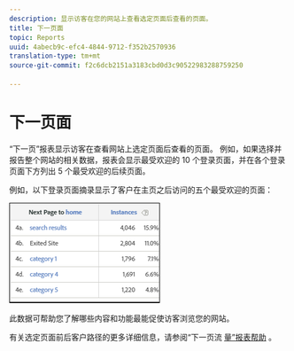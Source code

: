 ```yaml
---
description: 显示访客在您的网站上查看选定页面后查看的页面。
title: 下一页面
topic: Reports
uuid: 4abecb9c-efc4-4844-9712-f352b2570936
translation-type: tm+mt
source-git-commit: f2c6dcb2151a3183cbd0d3c90522983288759250

---
```



# 下一页面

“下一页”报表显示访客在查看网站上选定页面后查看的页面。 例如，如果选择并报告整个网站的相关数据，报表会显示最受欢迎的 10 个登录页面，并在各个登录页面下方列出 5 个最受欢迎的后续页面。

例如，以下登录页面摘录显示了客户在主页之后访问的五个最受欢迎的页面：

![](assets/nextpage.png)

此数据可帮助您了解哪些内容和功能最能促使访客浏览您的网站。

有关选定页面前后客户路径的更多详细信息，请参阅“下一页流 [量”报表帮助](https://docs.adobe.com/content/help/en/analytics/components/variables/dimensions-reports/reports-next-page-flow.html) 。

